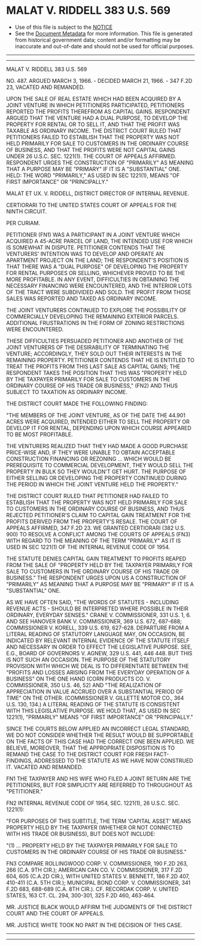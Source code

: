 ---
---

# MALAT V. RIDDELL 383 U.S. 569

* Use of this file is subject to the [NOTICE](https://github.com/publicdocs/notice/blob/master/NOTICE)
* See the [Document Metadata](../../../) for more information.
  This file is generated from historical government data; content and/or formatting may be inaccurate and out-of-date and should not be used for official purposes.

----------
----------

MALAT V. RIDDELL 383 U.S. 569

NO. 487.  ARGUED MARCH 3, 1966.  - DECIDED MARCH 21, 1966.  - 347 F.2D 23, VACATED AND REMANDED.

UPON THE SALE OF REAL ESTATE WHICH HAD BEEN ACQUIRED BY A JOINT VENTURE IN WHICH PETITIONERS PARTICIPATED, PETITIONERS REPORTED THE PROFITS THEREFROM AS CAPITAL GAINS.  RESPONDENT ARGUED THAT THE VENTURE HAD A DUAL PURPOSE, TO DEVELOP THE PROPERTY FOR RENTAL OR TO SELL IT, AND THAT THE PROFIT WAS TAXABLE AS ORDINARY INCOME.  THE DISTRICT COURT RULED THAT PETITIONERS FAILED TO ESTABLISH THAT THE PROPERTY WAS NOT HELD PRIMARILY FOR SALE TO CUSTOMERS IN THE ORDINARY COURSE OF BUSINESS, AND THAT THE PROFITS WERE NOT CAPITAL GAINS UNDER 26 U.S.C. SEC.  1221(1).  THE COURT OF APPEALS AFFIRMED.  RESPONDENT URGES THE CONSTRUCTION OF "PRIMARILY" AS MEANING THAT A PURPOSE MAY BE "PRIMARY" IF IT IS A "SUBSTANTIAL" ONE.  HELD:  THE WORD "PRIMARILY," AS USED IN SEC 1221(1), MEANS "OF FIRST IMPORTANCE" OR "PRINCIPALLY."

MALAT ET UX. V. RIDDELL, DISTRICT DIRECTOR OF INTERNAL REVENUE.

CERTIORARI TO THE UNITED STATES COURT OF APPEALS FOR THE NINTH CIRCUIT.

PER CURIAM.

PETITIONER (FN1) WAS A PARTICIPANT IN A JOINT VENTURE WHICH ACQUIRED A 45-ACRE PARCEL OF LAND, THE INTENDED USE FOR WHICH IS SOMEWHAT IN DISPUTE.  PETITIONER CONTENDS THAT THE VENTURERS' INTENTION WAS TO DEVELOP AND OPERATE AN APARTMENT PROJECT ON THE LAND; THE RESPONDENT'S POSITION IS THAT THERE WAS A "DUAL PURPOSE" OF DEVELOPING THE PROPERTY FOR RENTAL PURPOSES OR SELLING, WHICHEVER PROVED TO BE THE MORE PROFITABLE.  IN ANY EVENT, DIFFICULTIES IN OBTAINING THE NECESSARY FINANCING WERE ENCOUNTERED, AND THE INTERIOR LOTS OF THE TRACT WERE SUBDIVIDED AND SOLD.  THE PROFIT FROM THOSE SALES WAS REPORTED AND TAXED AS ORDINARY INCOME.

THE JOINT VENTURERS CONTINUED TO EXPLORE THE POSSIBILITY OF COMMERCIALLY DEVELOPING THE REMAINING EXTERIOR PARCELS.  ADDITIONAL FRUSTRATIONS IN THE FORM OF ZONING RESTRICTIONS WERE ENCOUNTERED.

THESE DIFFICULTIES PERSUADED PETITIONER AND ANOTHER OF THE JOINT VENTURERS OF THE DESIRABILITY OF TERMINATING THE VENTURE; ACCORDINGLY, THEY SOLD OUT THEIR INTERESTS IN THE REMAINING PROPERTY.  PETITIONER CONTENDS THAT HE IS ENTITLED TO TREAT THE PROFITS FROM THIS LAST SALE AS CAPITAL GAINS; THE RESPONDENT TAKES THE POSITION THAT THIS WAS "PROPERTY HELD BY THE TAXPAYER PRIMARILY FOR SALE TO CUSTOMERS IN THE ORDINARY COURSE OF HIS TRADE OR BUSINESS," (FN2) AND THUS SUBJECT TO TAXATION AS ORDINARY INCOME.

THE DISTRICT COURT MADE THE FOLLOWING FINDING:

"THE MEMBERS OF THE JOINT VENTURE, AS OF THE DATE THE 44.901 ACRES WERE ACQUIRED, INTENDED EITHER TO SELL THE PROPERTY OR DEVELOP IT FOR RENTAL, DEPENDING UPON WHICH COURSE APPEARED TO BE MOST PROFITABLE.

THE VENTURERS REALIZED THAT THEY HAD MADE A GOOD PURCHASE PRICE-WISE AND, IF THEY WERE UNABLE TO OBTAIN ACCEPTABLE CONSTRUCTION FINANCING OR REZONING  ...  WHICH WOULD BE PREREQUISITE TO COMMERCIAL DEVELOPMENT, THEY WOULD SELL THE PROPERTY IN BULK SO THEY WOULDN'T GET HURT.  THE PURPOSE OF EITHER SELLING OR DEVELOPING THE PROPERTY CONTINUED DURING THE PERIOD IN WHICH THE JOINT VENTURE HELD THE PROPERTY."

THE DISTRICT COURT RULED THAT PETITIONER HAD FAILED TO ESTABLISH THAT THE PROPERTY WAS NOT HELD PRIMARILY FOR SALE TO CUSTOMERS IN THE ORDINARY COURSE OF BUSINESS, AND THUS REJECTED PETITIONER'S CLAIM TO CAPITAL GAIN TREATMENT FOR THE PROFITS DERIVED FROM THE PROPERTY'S RESALE.  THE COURT OF APPEALS AFFIRMED, 347 F.2D 23.  WE GRANTED CERTIORARI (382 U.S. 900) TO RESOLVE A CONFLICT AMONG THE COURTS OF APPEALS (FN3) WITH REGARD TO THE MEANING OF THE TERM "PRIMARILY" AS IT IS USED IN SEC 1221(1) OF THE INTERNAL REVENUE CODE OF 1954.

THE STATUTE DENIES CAPITAL GAIN TREATMENT TO PROFITS REAPED FROM THE SALE OF "PROPERTY HELD BY THE TAXPAYER PRIMARILY FOR SALE TO CUSTOMERS IN THE ORDINARY COURSE OF HIS TRADE OR BUSINESS."  THE RESPONDENT URGES UPON US A CONSTRUCTION OF "PRIMARILY" AS MEANING THAT A PURPOSE MAY BE "PRIMARY" IF IT IS A "SUBSTANTIAL" ONE.

AS WE HAVE OFTEN SAID, "THE WORDS OF STATUTES - INCLUDING REVENUE ACTS - SHOULD BE INTERPRETED WHERE POSSIBLE IN THEIR ORDINARY, EVERYDAY SENSES."  CRANE V. COMMISSIONER, 331 U.S. 1, 6.  AND SEE HANOVER BANK V. COMMISSIONER, 369 U.S. 672, 687-688; COMMISSIONER V. KORELL, 339 U.S. 619, 627-628.  DEPARTURE FROM A LITERAL READING OF STATUTORY LANGUAGE MAY, ON OCCASION, BE INDICATED BY RELEVANT INTERNAL EVIDENCE OF THE STATUTE ITSELF AND NECESSARY IN ORDER TO EFFECT THE LEGISLATIVE PURPOSE.  SEE, E.G., BOARD OF GOVERNORS V. AGNEW, 329 U.S. 441, 446 448.  BUT THIS IS NOT SUCH AN OCCASION.  THE PURPOSE OF THE STATUTORY PROVISION WITH WHICH WE DEAL IS TO DIFFERENTIATE BETWEEN THE "PROFITS AND LOSSES ARISING FROM THE EVERYDAY OPERATION OF A BUSINESS" ON THE ONE HAND (CORN PRODUCTS CO. V. COMMISSIONER, 350 U.S. 46, 52) AND "THE REALIZATION OF APPRECIATION IN VALUE ACCRUED OVER A SUBSTANTIAL PERIOD OF TIME" ON THE OTHER.  (COMMISSIONER V. GILLETTE MOTOR CO., 364 U.S. 130, 134.)  A LITERAL READING OF THE STATUTE IS CONSISTENT WITH THIS LEGISLATIVE PURPOSE.  WE HOLD THAT, AS USED IN SEC 1221(1), "PRIMARILY" MEANS "OF FIRST IMPORTANCE" OR "PRINCIPALLY."

SINCE THE COURTS BELOW APPLIED AN INCORRECT LEGAL STANDARD, WE DO NOT CONSIDER WHETHER THE RESULT WOULD BE SUPPORTABLE ON THE FACTS OF THIS CASE HAD THE CORRECT ONE BEEN APPLIED.  WE BELIEVE, MOREOVER, THAT THE APPROPRIATE DISPOSITION IS TO REMAND THE CASE TO THE DISTRICT COURT FOR FRESH FACT-FINDINGS, ADDRESSED TO THE STATUTE AS WE HAVE NOW CONSTRUED IT.  VACATED AND REMANDED.

FN1 THE TAXPAYER AND HIS WIFE WHO FILED A JOINT RETURN ARE THE PETITIONERS, BUT FOR SIMPLICITY ARE REFERRED TO THROUGHOUT AS "PETITIONER."

FN2  INTERNAL REVENUE CODE OF 1954, SEC. 1221(1), 26 U.S.C. SEC. 1221(1):

"FOR PURPOSES OF THIS SUBTITLE, THE TERM 'CAPITAL ASSET' MEANS PROPERTY HELD BY THE TAXPAYER (WHETHER OR NOT CONNECTED WITH HIS TRADE OR BUSINESS), BUT DOES NOT INCLUDE:

"(1)  ...  PROPERTY HELD BY THE TAXPAYER PRIMARILY FOR SALE TO CUSTOMERS IN THE ORDINARY COURSE OF HIS TRADE OR BUSINESS."

FN3  COMPARE ROLLINGWOOD CORP. V. COMMISSIONER, 190 F.2D 263, 266 (C.A. 9TH CIR.); AMERICAN CAN CO. V. COMMISSIONER, 317 F.2D 604, 605 (C.A.2D CIR.), WITH UNITED STATES V. BENNETT, 186 F.2D 407, 410-411 (C.A. 5TH CIR.); MUNICIPAL BOND CORP. V. COMMISSIONER, 341 F.2D 683, 688-689 (C.A. 8TH CIR.).  CF. RECORDAK CORP. V. UNITED STATES, 163 CT. CL. 294, 300-301, 325 F.2D 460, 463-464.

MR. JUSTICE BLACK WOULD AFFIRM THE JUDGMENTS OF THE DISTRICT COURT AND THE COURT OF APPEALS.

MR. JUSTICE WHITE TOOK NO PART IN THE DECISION OF THIS CASE.


----------
----------

